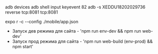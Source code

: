 adb devices
adb shell input keyevent 82
adb -s XEDDU18202029736 reverse tcp:8081 tcp:8081

expo r -c --config ./mobile/app.json

- Запуск дев режима для сайта - 'npm run env-dev && npm run web-dev'
- Запуск прод режима для сайта - 'npm run web-build (env-prod) && npm start'